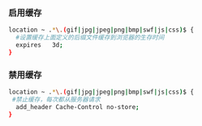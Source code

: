 <!--
 * @FileDescription: 
 * @Author: wangzhichiao<https://github.com/wzc570738205>
 * @Date: 2021-08-20 09:01:47
 * @LastEditors: wangzhichiao<https://github.com/wzc570738205>
 * @LastEditTime: 2021-08-20 09:23:59
-->
### 启用缓存
```sh
location ~ .*\.(gif|jpg|jpeg|png|bmp|swf|js|css)$ {
  #设置缓存上面定义的后缀文件缓存到浏览器的生存时间
  expires   3d;
}
```

### 禁用缓存
```sh
location ~ .*\.(gif|jpg|jpeg|png|bmp|swf|js|css)$ {
 #禁止缓存，每次都从服务器请求
  add_header Cache-Control no-store;
}
```
